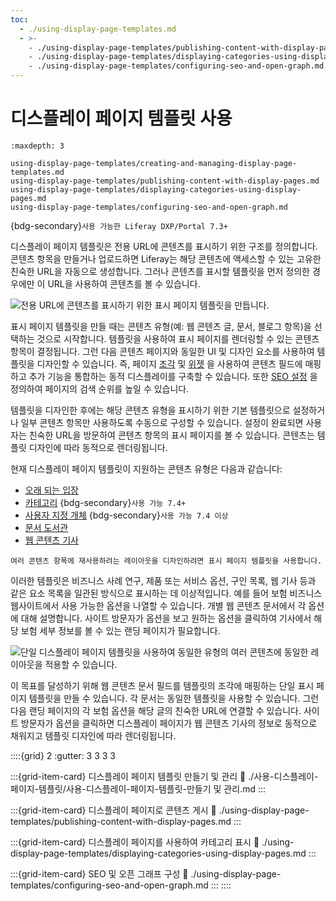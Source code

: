 ```yaml
---
toc:
  - ./using-display-page-templates.md
  - >-
    - ./using-display-page-templates/publishing-content-with-display-pages.md
    - ./using-display-page-templates/displaying-categories-using-display-pages.md
    - ./using-display-page-templates/configuring-seo-and-open-graph.md
---
```

# 디스플레이 페이지 템플릿 사용

```{toctree}
:maxdepth: 3

using-display-page-templates/creating-and-managing-display-page-templates.md
using-display-page-templates/publishing-content-with-display-pages.md
using-display-page-templates/displaying-categories-using-display-pages.md
using-display-page-templates/configuring-seo-and-open-graph.md
```

{bdg-secondary}`사용 가능한 Liferay DXP/Portal 7.3+`

디스플레이 페이지 템플릿은 전용 URL에 콘텐츠를 표시하기 위한 구조를 정의합니다. 콘텐츠 항목을 만들거나 업로드하면 Liferay는 해당 콘텐츠에 액세스할 수 있는 고유한 친숙한 URL을 자동으로 생성합니다. 그러나 콘텐츠를 표시할 템플릿을 먼저 정의한 경우에만 이 URL을 사용하여 콘텐츠를 볼 수 있습니다.

![전용 URL에 콘텐츠를 표시하기 위한 표시 페이지 템플릿을 만듭니다.](./using-display-page-templates/images/01.png)

표시 페이지 템플릿을 만들 때는 콘텐츠 유형(예: 웹 콘텐츠 글, 문서, 블로그 항목)을 선택하는 것으로 시작합니다. 템플릿을 사용하여 표시 페이지를 렌더링할 수 있는 콘텐츠 항목이 결정됩니다. 그런 다음 콘텐츠 페이지와 동일한 UI 및 디자인 요소를 사용하여 템플릿을 디자인할 수 있습니다. 즉, 페이지 [조각](../creating-pages/page-fragments-and-widgets/using-fragments.md) 및 [위젯](../creating-pages/using-content-pages/using-widgets-on-a-content-page.md) 을 사용하여 콘텐츠 필드에 매핑하고 추가 기능을 통합하는 동적 디스플레이를 구축할 수 있습니다. 또한 [SEO 설정](./using-display-page-templates/configuring-seo-and-open-graph.md) 을 정의하여 페이지의 검색 순위를 높일 수 있습니다.

템플릿을 디자인한 후에는 해당 콘텐츠 유형을 표시하기 위한 기본 템플릿으로 설정하거나 일부 콘텐츠 항목만 사용하도록 수동으로 구성할 수 있습니다. 설정이 완료되면 사용자는 친숙한 URL을 방문하여 콘텐츠 항목의 표시 페이지를 볼 수 있습니다. 콘텐츠는 템플릿 디자인에 따라 동적으로 렌더링됩니다.

현재 디스플레이 페이지 템플릿이 지원하는 콘텐츠 유형은 다음과 같습니다:

* [오래 되는 입장](../../content-authoring-and-management/blogs/getting-started-with-blogs.md)
* [카테고리](../../content-authoring-and-management/tags-and-categories/defining-categories-and-vocabularies-for-content.md) {bdg-secondary}`사용 가능 7.4+`
* [사용자 지정 개체](../../building-applications/objects/displaying-object-entries.md) {bdg-secondary}`사용 가능 7.4 이상`
* [문서 도서관](../../content-authoring-and-management/documents-and-media/publishing-and-sharing/publishing-documents.md)
* [웹 콘텐츠 기사](../../content-authoring-and-management/web-content/web-content-articles/adding-a-basic-web-content-article.md)

```{tip}
여러 콘텐츠 항목에 재사용하려는 레이아웃을 디자인하려면 표시 페이지 템플릿을 사용합니다.
```

이러한 템플릿은 비즈니스 사례 연구, 제품 또는 서비스 옵션, 구인 목록, 웹 기사 등과 같은 요소 목록을 일관된 방식으로 표시하는 데 이상적입니다. 예를 들어 보험 비즈니스 웹사이트에서 사용 가능한 옵션을 나열할 수 있습니다. 개별 웹 콘텐츠 문서에서 각 옵션에 대해 설명합니다. 사이트 방문자가 옵션을 보고 원하는 옵션을 클릭하여 기사에서 해당 보험 세부 정보를 볼 수 있는 랜딩 페이지가 필요합니다.

![단일 디스플레이 페이지 템플릿을 사용하여 동일한 유형의 여러 콘텐츠에 동일한 레이아웃을 적용할 수 있습니다.](./using-display-page-templates/images/02.png)

이 목표를 달성하기 위해 웹 콘텐츠 문서 필드를 템플릿의 조각에 매핑하는 단일 표시 페이지 템플릿을 만들 수 있습니다. 각 문서는 동일한 템플릿을 사용할 수 있습니다. 그런 다음 랜딩 페이지의 각 보험 옵션을 해당 글의 친숙한 URL에 연결할 수 있습니다. 사이트 방문자가 옵션을 클릭하면 디스플레이 페이지가 웹 콘텐츠 기사의 정보로 동적으로 채워지고 템플릿 디자인에 따라 렌더링됩니다.

::::{grid} 2
:gutter: 3 3 3 3

:::{grid-item-card} 디스플레이 페이지 템플릿 만들기 및 관리
:link: ./사용-디스플레이-페이지-템플릿/사용-디스플레이-페이지-템플릿-만들기 및 관리.md
:::

:::{grid-item-card} 디스플레이 페이지로 콘텐츠 게시
:link: ./using-display-page-templates/publishing-content-with-display-pages.md
:::

:::{grid-item-card} 디스플레이 페이지를 사용하여 카테고리 표시
:link: ./using-display-page-templates/displaying-categories-using-display-pages.md
:::

:::{grid-item-card} SEO 및 오픈 그래프 구성
:link: ./using-display-page-templates/configuring-seo-and-open-graph.md
:::
::::
